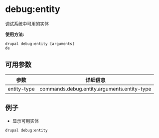 # debug:entity
调试系统中可用的实体

**使用方法:**
```
drupal debug:entity [arguments]
de
```

## 可用参数
参数 | 详细信息
---------|-------------
entity-type | commands.debug.entity.arguments.entity-type

## 例子
* 显示可用实体
```
drupal debug:entity
```
